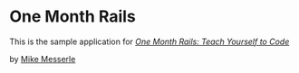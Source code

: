 # One Month Rails

This is the sample application for
[*One Month Rails: Teach Yourself to Code*](http://onemonthrails.com)

by [Mike Messerle](htto://mikemesserle.com)
